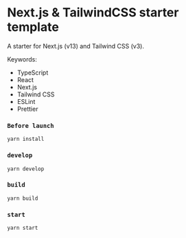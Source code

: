 # Next.js & TailwindCSS starter template

A starter for Next.js (v13) and Tailwind CSS (v3).

Keywords:

- TypeScript
- React
- Next.js
- Tailwind CSS
- ESLint
- Prettier

### `Before launch`

```
yarn install
```

### `develop`

```
yarn develop
```

### `build`

```
yarn build
```

### `start`

```
yarn start
```
